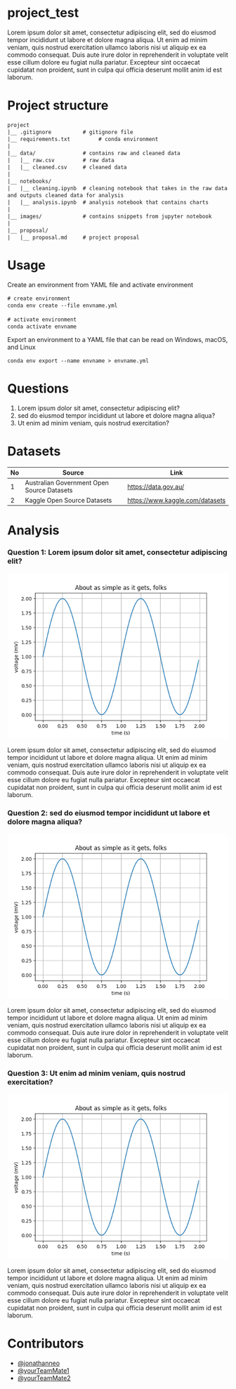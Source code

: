 # project_test

Lorem ipsum dolor sit amet, consectetur adipiscing elit, sed do eiusmod tempor incididunt ut labore et dolore magna aliqua. Ut enim ad minim veniam, quis nostrud exercitation ullamco laboris nisi ut aliquip ex ea commodo consequat. Duis aute irure dolor in reprehenderit in voluptate velit esse cillum dolore eu fugiat nulla pariatur. Excepteur sint occaecat cupidatat non proident, sunt in culpa qui officia deserunt mollit anim id est laborum.

# Project structure
```
project 
|__ .gitignore          # gitignore file
|__ requirements.txt         # conda environment
| 
|__ data/               # contains raw and cleaned data
|   |__ raw.csv         # raw data
|   |__ cleaned.csv     # cleaned data
|
|__ notebooks/
|   |__ cleaning.ipynb  # cleaning notebook that takes in the raw data and outputs cleaned data for analysis
|   |__ analysis.ipynb  # analysis notebook that contains charts 
|
|__ images/             # contains snippets from jupyter notebook
|
|__ proposal/
|   |__ proposal.md     # project proposal 

```

# Usage

Create an environment from YAML file and activate environment 
```
# create environment 
conda env create --file envname.yml

# activate environment
conda activate envname
```

Export an environment to a YAML file that can be read on Windows, macOS, and Linux
```
conda env export --name envname > envname.yml
```

# Questions 

1. Lorem ipsum dolor sit amet, consectetur adipiscing elit? 
2. sed do eiusmod tempor incididunt ut labore et dolore magna aliqua? 
3. Ut enim ad minim veniam, quis nostrud exercitation? 


# Datasets 

|No|Source|Link|
|-|-|-|
|1|Australian Government Open Source Datasets|https://data.gov.au/|
|2|Kaggle Open Source Datasets|https://www.kaggle.com/datasets|


# Analysis

### Question 1: Lorem ipsum dolor sit amet, consectetur adipiscing elit? 

![chart](images/matplotlib.png)

Lorem ipsum dolor sit amet, consectetur adipiscing elit, sed do eiusmod tempor incididunt ut labore et dolore magna aliqua. Ut enim ad minim veniam, quis nostrud exercitation ullamco laboris nisi ut aliquip ex ea commodo consequat. Duis aute irure dolor in reprehenderit in voluptate velit esse cillum dolore eu fugiat nulla pariatur. Excepteur sint occaecat cupidatat non proident, sunt in culpa qui officia deserunt mollit anim id est laborum.

### Question 2: sed do eiusmod tempor incididunt ut labore et dolore magna aliqua? 

![chart](images/matplotlib.png)

Lorem ipsum dolor sit amet, consectetur adipiscing elit, sed do eiusmod tempor incididunt ut labore et dolore magna aliqua. Ut enim ad minim veniam, quis nostrud exercitation ullamco laboris nisi ut aliquip ex ea commodo consequat. Duis aute irure dolor in reprehenderit in voluptate velit esse cillum dolore eu fugiat nulla pariatur. Excepteur sint occaecat cupidatat non proident, sunt in culpa qui officia deserunt mollit anim id est laborum.

### Question 3: Ut enim ad minim veniam, quis nostrud exercitation? 

![chart](images/matplotlib.png)

Lorem ipsum dolor sit amet, consectetur adipiscing elit, sed do eiusmod tempor incididunt ut labore et dolore magna aliqua. Ut enim ad minim veniam, quis nostrud exercitation ullamco laboris nisi ut aliquip ex ea commodo consequat. Duis aute irure dolor in reprehenderit in voluptate velit esse cillum dolore eu fugiat nulla pariatur. Excepteur sint occaecat cupidatat non proident, sunt in culpa qui officia deserunt mollit anim id est laborum.

# Contributors
- [@jonathanneo](https://github.com/jonathanneo)
- [@yourTeamMate1](https://github.com)
- [@yourTeamMate2](https://github.com)